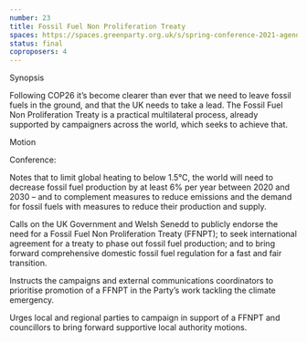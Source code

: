 ```yaml
---
number: 23
title: Fossil Fuel Non Proliferation Treaty
spaces: https://spaces.greenparty.org.uk/s/spring-conference-2021-agenda-forum2/?contentId=78623
status: final
coproposers: 4
---
```

Synopsis


Following COP26 it’s become clearer than ever that we need to leave fossil fuels in the ground, and that the UK needs to take a lead. The Fossil Fuel Non Proliferation Treaty is a practical multilateral process, already supported by campaigners across the world, which seeks to achieve that.


Motion


Conference:


Notes that to limit global heating to below 1.5°C, the world will need to decrease fossil fuel production by at least 6% per year between 2020 and 2030 – and to complement measures to reduce emissions and the demand for fossil fuels with measures to reduce their production and supply.


Calls on the UK Government and Welsh Senedd to publicly endorse the need for a Fossil Fuel Non Proliferation Treaty (FFNPT); to  seek international agreement for a treaty to phase out fossil fuel production; and to bring forward comprehensive domestic fossil fuel regulation for a fast and fair transition.


Instructs the campaigns and external communications coordinators to prioritise promotion of a FFNPT in the Party’s work tackling the climate emergency.


Urges local and regional parties to campaign in support of a FFNPT and councillors to bring forward supportive local authority motions.

